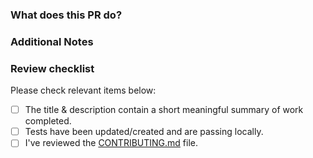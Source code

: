 <!--
**Requirements for Contributing to this repository**

Fill out the template below. Any pull request that does not include enough information to be reviewed in a timely manner may be closed at the maintainers' discretion.

For more details, please see [CONTRIBUTING.md](../CONTRIBUTING.md).
-->

### What does this PR do?

<!--

What inspired you to submit this pull request? Link to the issue describing the bug that you're fixing.

If there is not yet an issue for your bug, please open a new issue and then link to that issue in your pull request.

If the pull request does not address an existing issue with the "bug" label, the maintainers have the final say on whether the current behavior is a bug.

We must be able to understand the design of your change from this description. If we can't get a good idea of what the code will be doing from the description here, the pull request may be closed at the maintainers' discretion.

Keep in mind that the maintainer reviewing this PR may not be familiar with or have worked with the code here recently, so please walk us through the concepts.

-->

### Additional Notes

<!-- Anything else we should know when reviewing? -->

### Review checklist

Please check relevant items below:

- [ ] The title & description contain a short meaningful summary of work completed.
- [ ] Tests have been updated/created and are passing locally.
- [ ] I've reviewed the [CONTRIBUTING.md](/CONTRIBUTING.md) file.

